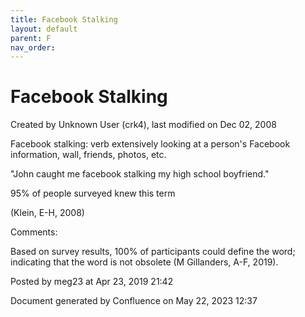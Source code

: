 ```yaml
---
title: Facebook Stalking
layout: default
parent: F
nav_order:
---
```


# Facebook Stalking

Created by  Unknown User (crk4), last modified on Dec 02, 2008

Facebook stalking: verb extensively looking at a person's Facebook information, wall, friends, photos, etc.  

&quot;John caught me facebook stalking my high school boyfriend.&quot;

95% of people surveyed knew this term

(Klein, E-H, 2008)

Comments:

Based on survey results, 100% of participants could define the word; indicating that the word is not obsolete (M Gillanders, A-F, 2019).

Posted by meg23 at Apr 23, 2019 21:42

Document generated by Confluence on May 22, 2023 12:37


